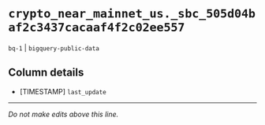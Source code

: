 # `crypto_near_mainnet_us._sbc_505d04baf2c3437cacaaf4f2c02ee557`
`bq-1` | `bigquery-public-data`

## Column details
* [TIMESTAMP] `last_update`

-------------------------------------------------------------------------------
*Do not make edits above this line.*
